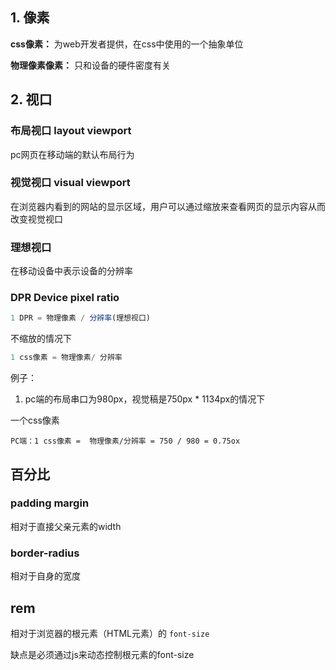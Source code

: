 
## 1. 像素

**css像素：** 为web开发者提供，在css中使用的一个抽象单位

**物理像素像素：** 只和设备的硬件密度有关

## 2. 视口

### 布局视口 layout viewport

pc网页在移动端的默认布局行为

### 视觉视口 visual viewport

在浏览器内看到的网站的显示区域，用户可以通过缩放来查看网页的显示内容从而改变视觉视口

### 理想视口 

在移动设备中表示设备的分辨率

### DPR Device pixel ratio

```javascript
1 DPR = 物理像素 / 分辨率(理想视口)
```

不缩放的情况下

```javascript
1 css像素 = 物理像素/ 分辨率
```

例子：

1. pc端的布局串口为980px，视觉稿是750px * 1134px的情况下

一个css像素

```javasciprt
PC端：1 css像素 =  物理像素/分辨率 = 750 / 980 = 0.75ox
```

## 百分比

### padding margin

相对于直接父亲元素的width

### border-radius

相对于自身的宽度

## rem

相对于浏览器的根元素（HTML元素）的 `font-size`

缺点是必须通过js来动态控制根元素的font-size


